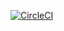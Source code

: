 [![CircleCI](https://circleci.com/gh/microsoftly/luis-entity-builder/tree/master.svg?style=svg)](https://circleci.com/gh/microsoftly/luis-entity-builder/tree/master)